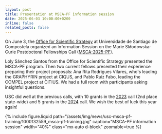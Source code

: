 ```yaml
---
layout: post
title: Presentation at MSCA-PF information session
date: 2025-06-03 10:00:00+0200
inline: false
related_posts: false
---
```


On June 3, the [Office for Scientific Strategy](https://imaisd.usc.es/default.asp?i=en&s=) at Universidade de Santiago de Compostela organized an Information Session on the Marie Skłodowska-Curie Postdoctoral Fellowships Call ([MSCA-2025-PF](https://ec.europa.eu/info/funding-tenders/opportunities/portal/screen/opportunities/topic-details/HORIZON-MSCA-2025-PF-01-01)).

Loly Sánchez Santos from the Office for Scientific Strategy presented the MSCA-PF program. Then two current fellows presented their experience preparing their project proposals: Ana Rita Rodrigues Vilares, who's leading the GRAPHYRIN project at CIQUS, and Pablo Ruiz Fabo, leading the COMPEL project at CiTIUS. We had a full room with participants asking insightful questions.

USC did well at the previous calls, with 10 grants in the [2023](https://www.usc.gal/en/node/44750) call (2nd place state-wide) and 5 grants in the [2024](https://www.usc.gal/gl/xornal/novas/usc-consegue-axudas-europeas-marie-curie-situa-primeiras-institucions) call. We wish the best of luck this year again!


{% include figure.liquid
   path="/assets/img/news/usc-msca-pf-training/1000132559_msca-pf-training.jpg"
   caption="MSCA-PF information session"
   width="40%"
   class="mx-auto d-block"
   zoomable=true
%}
